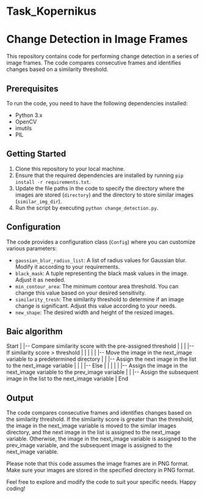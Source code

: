 # Task_Kopernikus
# Change Detection in Image Frames

This repository contains code for performing change detection in a series of image frames. The code compares consecutive frames and identifies changes based on a similarity threshold.

## Prerequisites

To run the code, you need to have the following dependencies installed:

- Python 3.x
- OpenCV
- imutils
- PIL

## Getting Started

1. Clone this repository to your local machine.
2. Ensure that the required dependencies are installed by running `pip install -r requirements.txt`.
3. Update the file paths in the code to specify the directory where the images are stored (`directory`) and the directory to store similar images (`similar_img_dir`).
4. Run the script by executing `python change_detection.py`.

## Configuration

The code provides a configuration class (`Config`) where you can customize various parameters:

- `gaussian_blur_radius_list`: A list of radius values for Gaussian blur. Modify it according to your requirements.
- `black_mask`: A tuple representing the black mask values in the image. Adjust it as needed.
- `min_contour_area`: The minimum contour area threshold. You can change this value based on your desired sensitivity.
- `similarity_tresh`: The similarity threshold to determine if an image change is significant. Adjust this value according to your needs.
- `new_shape`: The desired width and height of the resized images.

## Baic algorithm

Start
|
|-- Compare similarity score with the pre-assigned threshold
|   |
|   |-- If similarity score > threshold
|   |   |
|   |   |-- Move the image in the next_image variable to a predetermined directory
|   |   |-- Assign the next image in the list to the next_image variable
|   |
|   |-- Else
|   |   |
|   |   |-- Assign the image in the next_image variable to the prev_image variable
|   |   |-- Assign the subsequent image in the list to the next_image variable
|
End

## Output

The code compares consecutive frames and identifies changes based on the similarity threshold. If the similarity score is greater than the threshold, the image in the next_image variable is moved to the similar images directory, and the next image in the list is assigned to the next_image variable. Otherwise, the image in the next_image variable is assigned to the prev_image variable, and the subsequent image is assigned to the next_image variable.

Please note that this code assumes the image frames are in PNG format. Make sure your images are stored in the specified directory in PNG format.

Feel free to explore and modify the code to suit your specific needs. Happy coding!

